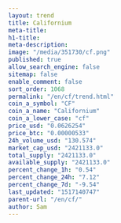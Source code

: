 ```yaml
---
layout: trend
title: Californium
meta-title: 
h1-title: 
meta-description: 
image: "/media/351730/cf.png"
published: true
allow_search_engine: false
sitemap: false
enable_comment: false
sort_order: 1068
permalink: "/en/cf/trend.html"
coin_a_symbol: "CF"
coin_a_name: "Californium"
coin_a_lower_case: "cf"
price_usd: "0.0626254"
price_btc: "0.00000533"
24h_volume_usd: "130.574"
market_cap_usd: "2421133.0"
total_supply: "2421133.0"
available_supply: "2421133.0"
percent_change_1h: "0.54"
percent_change_24h: "7.12"
percent_change_7d: "-9.54"
last_updated: "1517140747"
parent-url: "/en/cf/"
author: Sam
---
```


